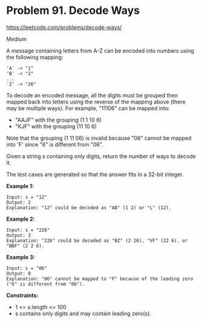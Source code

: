 # Problem 91. Decode Ways
<https://leetcode.com/problems/decode-ways/>

Medium

A message containing letters from A-Z can be encoded into numbers using the following mapping:

    'A' -> "1"
    'B' -> "2"
    ...
    'Z' -> "26"

To decode an encoded message, all the digits must be grouped then mapped back into letters using the reverse of the mapping above (there may be multiple ways). For example, "11106" can be mapped into:

* "AAJF" with the grouping (1 1 10 6)
* "KJF" with the grouping (11 10 6)

Note that the grouping (1 11 06) is invalid because "06" cannot be mapped into 'F' since "6" is different from "06".

Given a string s containing only digits, return the number of ways to decode it.

The test cases are generated so that the answer fits in a 32-bit integer.

**Example 1:**

    Input: s = "12"
    Output: 2
    Explanation: "12" could be decoded as "AB" (1 2) or "L" (12).

**Example 2:**

    Input: s = "226"
    Output: 3
    Explanation: "226" could be decoded as "BZ" (2 26), "VF" (22 6), or "BBF" (2 2 6).

**Example 3:**

    Input: s = "06"
    Output: 0
    Explanation: "06" cannot be mapped to "F" because of the leading zero ("6" is different from "06").

**Constraints:**

* 1 <= s.length <= 100
* s contains only digits and may contain leading zero(s).
